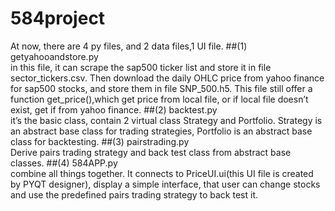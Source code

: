 # 584project
At now, there are 4 py files, and 2 data files,1 UI file.
##(1) getyahooandstore.py         
 in this file, it can scrape the sap500 ticker list and store it in file sector_tickers.csv. Then download the daily OHLC price from yahoo finance for sap500 stocks, and store them in file SNP_500.h5. This file still offer a function get_price(),which get price from local file, or if local file doesn’t exist, get if from yahoo finance.
##(2) backtest.py              
 it’s the basic class, contain 2 virtual class Strategy and Portfolio. Strategy is an abstract base class for trading strategies, Portfolio is an abstract base class for backtesting.
##(3) pairstrading.py           
 Derive pairs trading strategy and back test class from abstract base classes.
##(4) 584APP.py       
 combine all things together. It connects to PriceUI.ui(this UI file is created by PYQT designer), display a simple interface, that user can change stocks and use the predefined pairs trading strategy to back test it.

